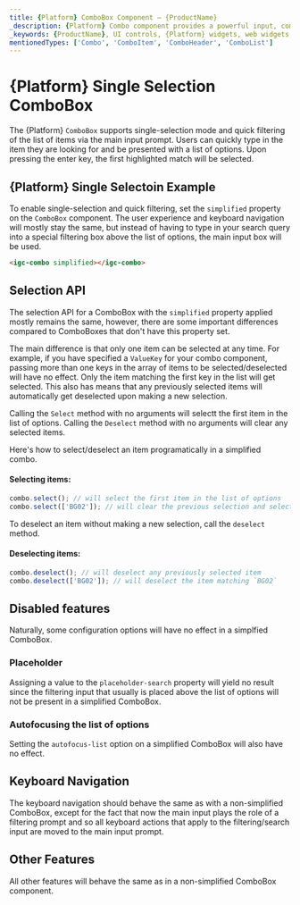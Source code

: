 ```yaml
---
title: {Platform} ComboBox Component – {ProductName}
_description: {Platform} Combo component provides a powerful input, combining features of the basic HTML input, select, filtering and custom drop-down lists. Try it for FREE
_keywords: {ProductName}, UI controls, {Platform} widgets, web widgets, UI widgets, {Platform}, Native {Platform} Components Suite, Native {Platform} Controls, Native {Platform} Components Library, {Platform} ComboBox component
mentionedTypes: ['Combo', 'ComboItem', 'ComboHeader', 'ComboList']
---
```


# {Platform} Single Selection ComboBox

The {Platform} `ComboBox` supports single-selection mode and quick filtering of the list of items via the main input prompt. Users can quickly type in the item they are looking for and be presented with a list of options. Upon pressing the enter key, the first highlighted match will be selected.

## {Platform} Single Selectoin Example

To enable single-selection and quick filtering, set the `simplified` property on the `ComboBox` component. The user experience and keyboard navigation will mostly stay the same, but instead of having to type in your search query into a special filtering box above the list of options, the main input box will be used.

```html
<igc-combo simplified></igc-combo>
```

<code-view style="height:320px"
           data-demos-base-url="{environment:dvDemosBaseUrl}"
           iframe-src="{environment:dvDemosBaseUrl}/grids/combo-simplified"
           alt="{Platform} Simplified Combo Example"
           github-src="grids/combo/simplified">
</code-view>

<div class="divider--half"></div>

## Selection API

The selection API for a ComboBox with the `simplified` property applied mostly remains the same, however, there are some important differences compared to ComboBoxes that don't have this property set.

The main difference is that only one item can be selected at any time. For example, if you have specified a `ValueKey` for your combo component, passing more than one keys in the array of items to be selected/deselected will have no effect. Only the item matching the first key in the list will get selected. This also has means that any previously selected items will automatically get deselected upon making a new selection.

Calling the `Select` method with no arguments will selectt the first item in the list of options.
Calling the `Deselect` method with no arguments will clear any selected items.

Here's how to select/deselect an item programatically in a simplified combo.

#### Selecting items:

```ts
combo.select(); // will select the first item in the list of options
combo.select(['BG02']); // will clear the previous selection and select the item matching `BG02`
```

To deselect an item without making a new selection, call the `deselect` method.

#### Deselecting items:

```ts
combo.deselect(); // will deselect any previously selected item
combo.deselect(['BG02']); // will deselect the item matching `BG02`
```

## Disabled features

Naturally, some configuration options will have no effect in a simplfied ComboBox.

### Placeholder

Assigning a value to the `placeholder-search` property will yield no result since the filtering input that usually is placed above the list of options will not be present in a simplified ComboBox.

### Autofocusing the list of options

Setting the `autofocus-list` option on a simplified ComboBox will also have no effect.

## Keyboard Navigation

The keyboard navigation should behave the same as with a non-simplified ComboBox, except for the fact that now the main input plays the role of a filtering prompt and so all keyboard actions that apply to the filtering/search input are moved to the main input prompt.

## Other Features

All other features will behave the same as in a non-simplified ComboBox component.
